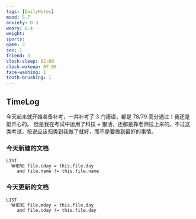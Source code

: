 ```yaml
---
tags: [DailyNotes]
mood: 5.7
anxiety: 0.3
weary: 0.4
weight:
sports: 
game: 3
sex: 1
friend: 3
clock-sleep: 02:00
clock-wakeup: 07:00
face-washing: 1
tooth-brushing: 1
---
```


## TimeLog

今天起来就开始准备补考，一共补考了 3 门德语，都是 78/79 高分通过！我还是挺开心的。
但是我在考试中运用了科技 + 狠活，还都是靠老师拉上来的。不过这类考试，按说应该归类到我做了就好，而不是要做到最好的事情。

### 今天新建的文档
```dataview
LIST 
  WHERE file.cday = this.file.day
    and file.name != this.file.name
```

### 今天更新的文档
```dataview
LIST
  WHERE file.mday = this.file.day
    and file.cday != this.file.day
```
